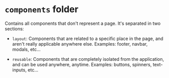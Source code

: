# `components` folder

Contains all components that don't represent a page. It's separated in two sections:

- `layout`: Components that are related to a specific place in the page, and aren't really applicable anywhere else. Examples: footer, navbar, modals, etc...

- `reusable`: Components that are completely isolated from the application, and can be used anywhere, anytime. Examples: buttons, spinners, text-inputs, etc...